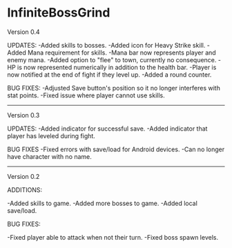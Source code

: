 # InfiniteBossGrind

Version 0.4

UPDATES:
-Added skills to bosses.
-Added icon for Heavy Strike skill.
-Added Mana requirement for skills.
-Mana bar now represents player and enemy mana.
-Added option to "flee" to town, currently no consequence.
-HP is now represented numerically in addition to the health bar.
-Player is now notified at the end of fight if they level up.
-Added a round counter.

BUG FIXES:
-Adjusted Save button's position so it no longer interferes with stat points.
-Fixed issue where player cannot use skills.
_________________________________________________________

Version 0.3

UPDATES:
-Added indicator for successful save.
-Added indicator that player has leveled during fight.

BUG FIXES
-Fixed errors with save/load for Android devices.
-Can no longer have character with no name.
_________________________________________________________

Version 0.2

ADDITIONS:

-Added skills to game.
-Added more bosses to game.
-Added local save/load.

BUG FIXES:

-Fixed player able to attack when not their turn.
-Fixed boss spawn levels.
